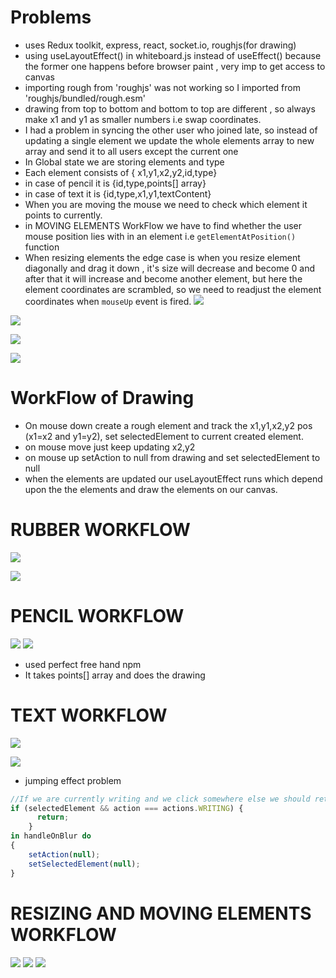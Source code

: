 # Problems
- uses Redux toolkit, express, react, socket.io, roughjs(for drawing)
- using useLayoutEffect() in whiteboard.js instead of useEffect() because the former one happens before browser paint , very imp to get access to canvas
- importing rough from 'roughjs' was not working so I imported from 'roughjs/bundled/rough.esm'
- drawing from top to bottom and bottom to top are different , so always make x1 and y1 as smaller numbers i.e swap coordinates.
- I had a problem in syncing the other user who joined late, so instead of updating a single element we update the whole elements array to new array and send it to all users except the current one
- In Global state we are storing elements and type
- Each element consists of { x1,y1,x2,y2,id,type}
- in case of pencil it is {id,type,points[] array}
- in case of text it is {id,type,x1,y1,textContent}
- When you are moving the mouse we need to check which element it points to currently.
- in MOVING ELEMENTS WorkFlow we have to find whether the user mouse position lies with in an element i.e `getElementAtPosition()` function
- When resizing elements the edge case is when you resize element diagonally and drag it down , it's size will decrease and become 0 and after that it will increase and become another element, but here the element coordinates are scrambled, so we need to readjust the element coordinates when `mouseUp` event is fired.
![](Pasted_image_20230829174419.png)

![](Pasted_image_20230829174739.png)

![](Pasted_image_20230829195447.png)


![](Pasted_image_20230830120834.png)

# WorkFlow of Drawing
- On mouse down create a rough element and track the x1,y1,x2,y2 pos (x1=x2 and y1=y2), set selectedElement to current created element.
- on mouse move just keep updating x2,y2
- on mouse up setAction to null from drawing and set selectedElement to null
- when the elements are updated our useLayoutEffect runs which depend upon the the elements and draw the elements on our canvas.

# RUBBER WORKFLOW
![](Pasted_image_20230830125918.png)

![](Pasted_image_20230830130013.png)

# PENCIL WORKFLOW
![](Pasted_image_20230830135823.png)
![](Pasted_image_20230830141852.png)
- used perfect free hand npm
- It takes points[] array and does the drawing 

# TEXT WORKFLOW
![](Pasted_image_20230830153018.png)

![](Pasted_image_20230830155327.png)

- jumping effect problem
```Javascript
//If we are currently writing and we click somewhere else we should return from handleMouseDown function
if (selectedElement && action === actions.WRITING) {
      return;
    }
in handleOnBlur do
{
	setAction(null);
    setSelectedElement(null);
}
```

# RESIZING AND MOVING ELEMENTS WORKFLOW
![](Pasted_image_20230831130556.png)
![](Pasted_image_20230831143251.png)
![](Pasted_image_20230831144901.png)
